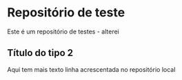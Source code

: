 # Repositório de teste
Este é um repositório de testes - alterei
## Título do tipo 2
Aqui tem mais texto
linha acrescentada no repositório local

